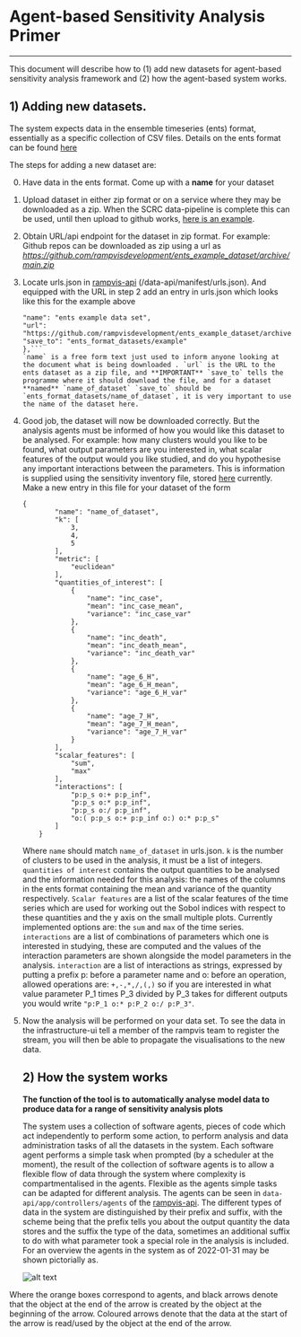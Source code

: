 # Agent-based Sensitivity Analysis Primer

------

This document will describe how to (1) add new datasets for agent-based sensitivity analysis framework and (2) how the agent-based system works.

## 1) Adding new datasets.

The system expects data in the ensemble timeseries (ents) format, essentially as a specific collection of CSV files. Details on the ents format can be found [here](https://github.com/rampvisdevelopment/Ensemble_Time_Series_Format)

The steps for adding a new dataset are:

0) Have data in the ents format. Come up with a **name** for your dataset
1. Upload dataset in either zip format or on a service where they may be downloaded as a zip. When the SCRC data-pipeline is complete this can be used, until then upload to github works, [here is an example](https://github.com/rampvisdevelopment/ents_example_dataset).

2. Obtain URL/api endpoint for the dataset in zip format. For example: Github repos can be downloaded as zip using a url as *https://github.com/rampvisdevelopment/ents_example_dataset/archive/main.zip* 

3. Locate urls.json in [rampvis-api](https://github.com/ScottishCovidResponse/rampvis-api) (/data-api/manifest/urls.json). And equipped with the URL in step 2 add an entry in urls.json which looks like this for the example above
   ```{  
   "name": "ents example data set",  
   "url": "https://github.com/rampvisdevelopment/ents_example_dataset/archive/main.zip",  
   "save_to": "ents_format_datasets/example"  
   },```
   `name` is a free form text just used to inform anyone looking at the document what is being downloaded . `url` is the URL to the ents dataset as a zip file, and **IMPORTANT** `save_to` tells the programme where it should download the file, and for a dataset **named** `name_of_dataset` `save_to` should be `ents_format_datasets/name_of_dataset`, it is very important to use the name of the dataset here.

4. Good job, the dataset will now be downloaded correctly. But the analysis agents must be informed of how you would like this dataset to be analysed. 
   For example: how many clusters would you like to be found, what output parameters are you interested in, what scalar features of the output would you like studied, and do you hypothesise any important interactions between the parameters. This is information is supplied using the sensitivity inventory file, stored [here](https://gist.github.com/rampvisdevelopment/acb6a1e6e33d0358553d7de09d6232e0) currently. Make a new entry in this file for your dataset of the form 
   ```
   {
           "name": "name_of_dataset",
           "k": [
               3,
               4,
               5
           ],
           "metric": [
               "euclidean"
           ],
           "quantities_of_interest": [
               {
                   "name": "inc_case",
                   "mean": "inc_case_mean",
                   "variance": "inc_case_var"
               },
               {
                   "name": "inc_death",
                   "mean": "inc_death_mean",
                   "variance": "inc_death_var"
               },
               {
                   "name": "age_6_H",
                   "mean": "age_6_H_mean",
                   "variance": "age_6_H_var"
               },
               {
                   "name": "age_7_H",
                   "mean": "age_7_H_mean",
                   "variance": "age_7_H_var"
               }
           ],
           "scalar_features": [
               "sum",
               "max"
           ],
           "interactions": [
               "p:p_s o:+ p:p_inf",
               "p:p_s o:* p:p_inf",
               "p:p_s o:/ p:p_inf",
               "o:( p:p_s o:+ p:p_inf o:) o:* p:p_s"
           ]
       }
   ```
   Where `name` should match `name_of_dataset` in urls.json. `k` is the number of clusters to be used in the analysis, it must be a list of integers. `quantities of interest` contains the output quantities to be analysed and the information needed for this analysis: the names of the columns in the ents format containing the mean and variance of the quantity respectively. `Scalar features` are a list of the scalar features of the time series which are used for working out the Sobol indices with respect to these quantities and the y axis on the small multiple plots. Currently implemented options are: the `sum` and `max` of the time series. `interactions` are a list of combinations of parameters which one is interested in studying, these are computed and the values of the interaction parameters are shown alongside the model parameters in the analysis. `interaction` are a list of interactions as strings, expressed by putting a prefix p: before a parameter name and o: before an operation, allowed operations are: `+,-,*,/,(,)` so if you are interested in what value parameter P_1 times P_3 divided by P_3 takes for different outputs you would write `"p:P_1 o:* p:P_2 o:/ p:P_3"`.

5. Now the analysis will be performed on your data set. To see the data in the infrastructure-ui tell a member of the rampvis team to register the stream, you will then be able to propagate the visualisations to the new data.
   
   ## 2) How the system works
   
   **The function of the tool is to automatically analyse model data to produce data for a range of sensitivity analysis plots** 
   
   The system uses a collection of software agents, pieces of code which act independently to perform some action, to perform analysis and data administration tasks of all the datasets in the system. Each software agent performs a simple task when prompted (by a scheduler at the moment), the result of the collection of software agents is to allow a flexible flow of data through the system where complexity is compartmentalised in the agents. Flexible as the agents simple tasks can be adapted for different analysis. The agents can be seen in `data-api/app/controllers/agents` of the [rampvis-api](https://github.com/ScottishCovidResponse/rampvis-api/tree/main/data-api/app/controllers/agents). The different types of data in the system are distinguished by their prefix and suffix, with the scheme being that the prefix tells you about the output quantity the data stores and the suffix the type of the data, sometimes an additional suffix to do with what parameter took a special role in the analysis is included. For an overview the agents in the system as of 2022-01-31 may be shown pictorially as.
   
   ![alt text](figures/schematic.svg)

Where the orange boxes correspond to agents, and black arrows denote that the object at the end of the arrow is created by the object at the beginning of the arrow. Coloured arrows denote that the data at the start of the arrow is read/used by the object at the end of the arrow.
